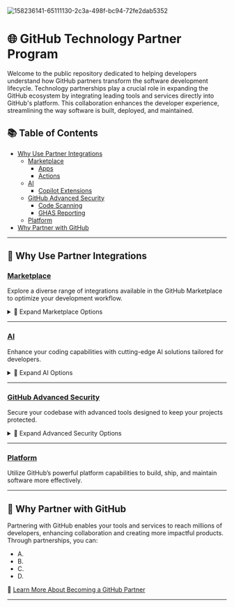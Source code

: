 ![158236141-65111130-2c3a-498f-bc94-72fe2dab5352](https://user-images.githubusercontent.com/54083068/158707540-7e08b789-475d-4a3f-800a-c0197412cf53.png)

# 🌐 GitHub Technology Partner Program

Welcome to the public repository dedicated to helping developers understand how GitHub partners transform the software development lifecycle. Technology partnerships play a crucial role in expanding the GitHub ecosystem by integrating leading tools and services directly into GitHub's platform. This collaboration enhances the developer experience, streamlining the way software is built, deployed, and maintained.

## 📚 Table of Contents
- [Why Use Partner Integrations](#why-use-partner-integrations)
  - [Marketplace](#marketplace)
    - [Apps](#apps)
    - [Actions](#actions)
  - [AI](#ai)
    - [Copilot Extensions](#copilot-extensions)
  - [GitHub Advanced Security](#github-advanced-security)
    - [Code Scanning](#code-scanning)
    - [GHAS Reporting](#ghas-reporting)
  - [Platform](#platform)
- [Why Partner with GitHub](#why-partner-with-github)

---

## 🚀 Why Use Partner Integrations

### [Marketplace](https://github.com/marketplace)
Explore a diverse range of integrations available in the GitHub Marketplace to optimize your development workflow.

<details>
<summary>🔽 Expand Marketplace Options</summary>

#### [Apps](https://github.com/marketplace?type=apps)
Integrate your favorite developer tools directly into GitHub to automate tasks, enhance productivity, and improve code quality.

#### [Actions](https://github.com/marketplace?type=actions)
Simplify your CI/CD pipelines and automate your workflows using GitHub Actions.

</details>

---

### [AI](#)
Enhance your coding capabilities with cutting-edge AI solutions tailored for developers.

<details>
<summary>🔽 Expand AI Options</summary>

#### [Copilot Extensions](https://github.com/features/copilot)
Boost your productivity with GitHub Copilot and its extensions, turning natural language prompts into coding suggestions seamlessly.

</details>

---

### [GitHub Advanced Security](https://github.com/features/security)
Secure your codebase with advanced tools designed to keep your projects protected.

<details>
<summary>🔽 Expand Advanced Security Options</summary>

#### [Code Scanning](https://docs.github.com/en/code-security/code-scanning)
Identify vulnerabilities in your code during the development process to prevent potential security risks.

#### [GHAS Reporting](https://github.com/features/security)
Access comprehensive reporting tools that help you maintain compliance and improve your security posture.

</details>

---

### [Platform](https://github.com/features)
Utilize GitHub’s powerful platform capabilities to build, ship, and maintain software more effectively.

---

## 🤝 Why Partner with GitHub
Partnering with GitHub enables your tools and services to reach millions of developers, enhancing collaboration and creating more impactful products. Through partnerships, you can:

- A.
- B.
- C.
- D.

🔗 [Learn More About Becoming a GitHub Partner](https://partner.github.com/)

---


